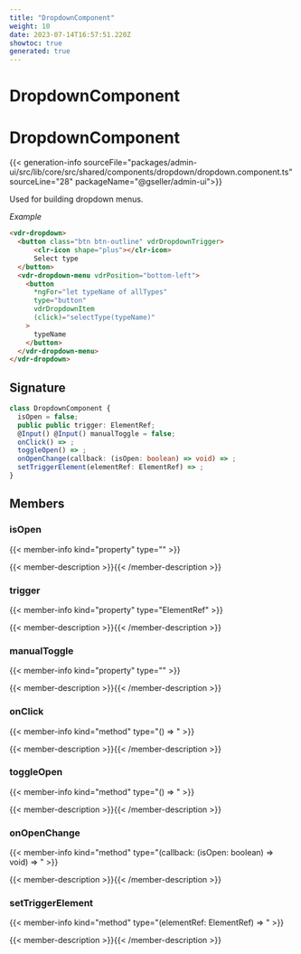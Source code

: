 ```yaml
---
title: "DropdownComponent"
weight: 10
date: 2023-07-14T16:57:51.220Z
showtoc: true
generated: true
---
```

<!-- This file was generated from the Vendure source. Do not modify. Instead, re-run the "docs:build" script -->

# DropdownComponent
<div class="symbol">


# DropdownComponent

{{< generation-info sourceFile="packages/admin-ui/src/lib/core/src/shared/components/dropdown/dropdown.component.ts" sourceLine="28" packageName="@gseller/admin-ui">}}

Used for building dropdown menus.

*Example*

```HTML
<vdr-dropdown>
  <button class="btn btn-outline" vdrDropdownTrigger>
      <clr-icon shape="plus"></clr-icon>
      Select type
  </button>
  <vdr-dropdown-menu vdrPosition="bottom-left">
    <button
      *ngFor="let typeName of allTypes"
      type="button"
      vdrDropdownItem
      (click)="selectType(typeName)"
    >
      typeName
    </button>
  </vdr-dropdown-menu>
</vdr-dropdown>
```

## Signature

```TypeScript
class DropdownComponent {
  isOpen = false;
  public public trigger: ElementRef;
  @Input() @Input() manualToggle = false;
  onClick() => ;
  toggleOpen() => ;
  onOpenChange(callback: (isOpen: boolean) => void) => ;
  setTriggerElement(elementRef: ElementRef) => ;
}
```
## Members

### isOpen

{{< member-info kind="property" type=""  >}}

{{< member-description >}}{{< /member-description >}}

### trigger

{{< member-info kind="property" type="ElementRef"  >}}

{{< member-description >}}{{< /member-description >}}

### manualToggle

{{< member-info kind="property" type=""  >}}

{{< member-description >}}{{< /member-description >}}

### onClick

{{< member-info kind="method" type="() => "  >}}

{{< member-description >}}{{< /member-description >}}

### toggleOpen

{{< member-info kind="method" type="() => "  >}}

{{< member-description >}}{{< /member-description >}}

### onOpenChange

{{< member-info kind="method" type="(callback: (isOpen: boolean) =&#62; void) => "  >}}

{{< member-description >}}{{< /member-description >}}

### setTriggerElement

{{< member-info kind="method" type="(elementRef: ElementRef) => "  >}}

{{< member-description >}}{{< /member-description >}}


</div>
